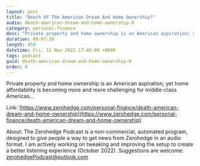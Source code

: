 ```yaml
---
layout: post
title: "Death Of The American Dream And Home Ownership?"
audio: death-american-dream-and-home-ownership-0
category: personal-finance
desc: "Private property and home ownership is an American aspiration; yet home affordability is becoming more and more challenging for middle-class Americas..."
duration: 00:07:39
length: 459
datetime: Fri, 11 Nov 2022 17:46:00 +0000
tags: podcast
guid: death-american-dream-and-home-ownership-0
order: 0
---
```

Private property and home ownership is an American aspiration; yet home affordability is becoming more and more challenging for middle-class Americas...

Link: [https://www.zerohedge.com/personal-finance/death-american-dream-and-home-ownership](https://www.zerohedge.com/personal-finance/death-american-dream-and-home-ownership)

About: The Zerohedge Podcast is a non-commercial, automated program, designed to give people a way to get news from Zerohedge in an audio format.  I am actively working on tweaking and improving the setup to create a better listening experience (October 2022).  Suggestions are welcome: [zerohedgePodcast@outlook.com](mailto:zerohedgePodcast@outlook.com)